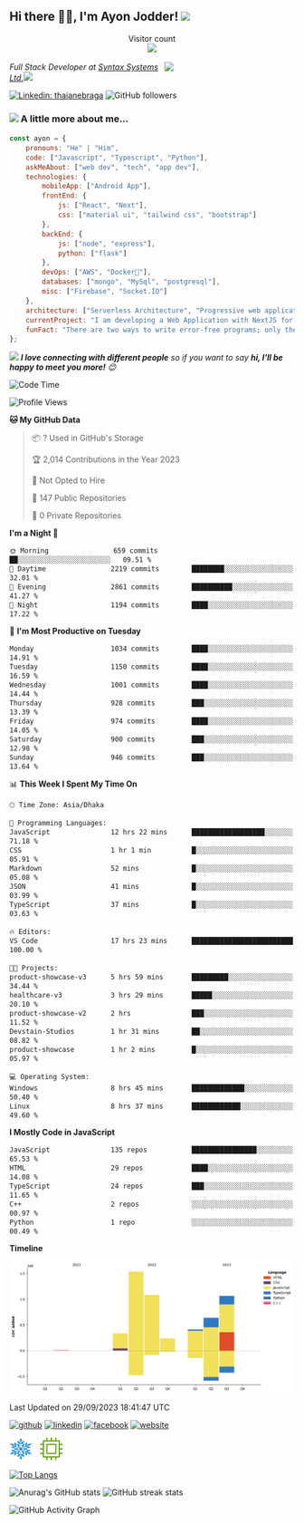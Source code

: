 
<h2>Hi there 👋🏻, I'm Ayon Jodder! <img src="https://media.giphy.com/media/12oufCB0MyZ1Go/giphy.gif" width="50"></h2>

<p align="center"> 
  Visitor count<br>
  <img src="https://profile-counter.glitch.me/AyonJD/count.svg" />
</p>

<img align='right' src="https://media.giphy.com/media/M9gbBd9nbDrOTu1Mqx/giphy.gif" width="230">
<p><em>Full Stack Developer at <a href="#">Syntax Systems Ltd.</a><img src="https://media.giphy.com/media/WUlplcMpOCEmTGBtBW/giphy.gif" width="30"> 
</em></p>

<!-- ![A MERN Stack Developer](https://raw.githubusercontent.com/AyonJD/AyonJD/main/cover.jpg) -->

[![Linkedin: thaianebraga](https://img.shields.io/badge/-ayon-blue?style=flat-square&logo=Linkedin&logoColor=white&link=https://www.linkedin.com/in/ayon-jodder/)](https://www.linkedin.com/in/ayon-jodder/)
![GitHub followers](https://img.shields.io/github/followers/AyonJD?label=Follow&style=social)

### <img src="https://media.giphy.com/media/VgCDAzcKvsR6OM0uWg/giphy.gif" width="50"> A little more about me... 

```javascript
const ayon = {
    pronouns: "He" | "Him",
    code: ["Javascript", "Typescript", "Python"],
    askMeAbout: ["web dev", "tech", "app dev"],
    technologies: {
        mobileApp: ["Android App"],
        frontEnd: {
            js: ["React", "Next"],
            css: ["material ui", "tailwind css", "bootstrap"]
        },
        backEnd: {
            js: ["node", "express"],
            python: ["flask"]
        },
        devOps: ["AWS", "Docker🐳"],
        databases: ["mongo", "MySql", "postgresql"],
        misc: ["Firebase", "Socket.IO"]
    },
    architecture: ["Serverless Architecture", "Progressive web applications", "Single page applications"],
    currentProject: "I am developing a Web Application with NextJS for Syntax Systems Ltd."
    funFact: "There are two ways to write error-free programs; only the third one works"
};
```
<img src="https://media.giphy.com/media/LnQjpWaON8nhr21vNW/giphy.gif" width="60"> <em><b>I love connecting with different people</b> so if you want to say <b>hi, I'll be happy to meet you more!</b> 😊</em>

<!--START_SECTION:waka-->
![Code Time](http://img.shields.io/badge/Code%20Time-607%20hrs%2050%20mins-blue)

![Profile Views](http://img.shields.io/badge/Profile%20Views-12-blue)

**🐱 My GitHub Data** 

> 📦 ? Used in GitHub's Storage 
 > 
> 🏆 2,014 Contributions in the Year 2023
 > 
> 🚫 Not Opted to Hire
 > 
> 📜 147 Public Repositories 
 > 
> 🔑 0 Private Repositories 
 > 
**I'm a Night 🦉** 

```text
🌞 Morning                659 commits         ██░░░░░░░░░░░░░░░░░░░░░░░   09.51 % 
🌆 Daytime                2219 commits        ████████░░░░░░░░░░░░░░░░░   32.01 % 
🌃 Evening                2861 commits        ██████████░░░░░░░░░░░░░░░   41.27 % 
🌙 Night                  1194 commits        ████░░░░░░░░░░░░░░░░░░░░░   17.22 % 
```
📅 **I'm Most Productive on Tuesday** 

```text
Monday                   1034 commits        ████░░░░░░░░░░░░░░░░░░░░░   14.91 % 
Tuesday                  1150 commits        ████░░░░░░░░░░░░░░░░░░░░░   16.59 % 
Wednesday                1001 commits        ████░░░░░░░░░░░░░░░░░░░░░   14.44 % 
Thursday                 928 commits         ███░░░░░░░░░░░░░░░░░░░░░░   13.39 % 
Friday                   974 commits         ████░░░░░░░░░░░░░░░░░░░░░   14.05 % 
Saturday                 900 commits         ███░░░░░░░░░░░░░░░░░░░░░░   12.98 % 
Sunday                   946 commits         ███░░░░░░░░░░░░░░░░░░░░░░   13.64 % 
```


📊 **This Week I Spent My Time On** 

```text
🕑︎ Time Zone: Asia/Dhaka

💬 Programming Languages: 
JavaScript               12 hrs 22 mins      ██████████████████░░░░░░░   71.18 % 
CSS                      1 hr 1 min          █░░░░░░░░░░░░░░░░░░░░░░░░   05.91 % 
Markdown                 52 mins             █░░░░░░░░░░░░░░░░░░░░░░░░   05.08 % 
JSON                     41 mins             █░░░░░░░░░░░░░░░░░░░░░░░░   03.99 % 
TypeScript               37 mins             █░░░░░░░░░░░░░░░░░░░░░░░░   03.63 % 

🔥 Editors: 
VS Code                  17 hrs 23 mins      █████████████████████████   100.00 % 

🐱‍💻 Projects: 
product-showcase-v3      5 hrs 59 mins       █████████░░░░░░░░░░░░░░░░   34.44 % 
healthcare-v3            3 hrs 29 mins       █████░░░░░░░░░░░░░░░░░░░░   20.10 % 
product-showcase-v2      2 hrs               ███░░░░░░░░░░░░░░░░░░░░░░   11.52 % 
Devstain-Studios         1 hr 31 mins        ██░░░░░░░░░░░░░░░░░░░░░░░   08.82 % 
product-showcase         1 hr 2 mins         █░░░░░░░░░░░░░░░░░░░░░░░░   05.97 % 

💻 Operating System: 
Windows                  8 hrs 45 mins       █████████████░░░░░░░░░░░░   50.40 % 
Linux                    8 hrs 37 mins       ████████████░░░░░░░░░░░░░   49.60 % 
```

**I Mostly Code in JavaScript** 

```text
JavaScript               135 repos           ████████████████░░░░░░░░░   65.53 % 
HTML                     29 repos            ████░░░░░░░░░░░░░░░░░░░░░   14.08 % 
TypeScript               24 repos            ███░░░░░░░░░░░░░░░░░░░░░░   11.65 % 
C++                      2 repos             ░░░░░░░░░░░░░░░░░░░░░░░░░   00.97 % 
Python                   1 repo              ░░░░░░░░░░░░░░░░░░░░░░░░░   00.49 % 
```



**Timeline**

![Lines of Code chart](https://raw.githubusercontent.com/AyonJD/AyonJD/master/assets/bar_graph.png)


 Last Updated on 29/09/2023 18:41:47 UTC
<!--END_SECTION:waka-->


[<img src='https://cdn.jsdelivr.net/npm/simple-icons@3.0.1/icons/github.svg' alt='github' height='40'>](https://github.com/AyonJD)  [<img src='https://cdn.jsdelivr.net/npm/simple-icons@3.0.1/icons/linkedin.svg' alt='linkedin' height='40'>](https://www.linkedin.com/in/ayon-jodder/)  [<img src='https://cdn.jsdelivr.net/npm/simple-icons@3.0.1/icons/facebook.svg' alt='facebook' height='40'>](https://www.facebook.com/ayon.jodder.75)  [<img src='https://cdn.jsdelivr.net/npm/simple-icons@3.0.1/icons/icloud.svg' alt='website' height='40'>](https://ayon-jodder-portfolio.web.app/)  

<a href='https://archiveprogram.github.com/'><img src='https://raw.githubusercontent.com/acervenky/animated-github-badges/master/assets/acbadge.gif' width='40' height='40'></a> <a href='https://docs.github.com/en/developers'><img src='https://raw.githubusercontent.com/acervenky/animated-github-badges/master/assets/devbadge.gif' width='40' height='40'></a> 

[![Top Langs](https://github-readme-stats.vercel.app/api/top-langs/?username=AyonJD&theme=cobalt)](https://github.com/anuraghazra/github-readme-stats)

![Anurag's GitHub stats](https://github-readme-stats.vercel.app/api?username=AyonJD&show_icons=true&theme=cobalt) ![GitHub streak stats](https://github-readme-streak-stats.herokuapp.com/?user=AyonJD&theme=cobalt)  

![GitHub Activity Graph](https://activity-graph.herokuapp.com/graph?username=AyonJD&theme=cobalt)  




